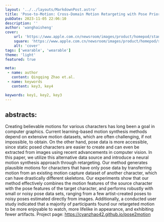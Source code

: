 ```yaml
---
layout: '../../layouts/MarkdownPost.astro'
title: 'Pose-to-Motion: Cross-Domain Motion Retargeting with Pose Prior'
pubDate: 2023-11-05 22:06:10
description: ''
author: 'wanghaisheng'
cover:
    url: 'https://www.apple.com.cn/newsroom/images/product/homepod/standard/Apple-HomePod-hero-230118_big.jpg.large_2x.jpg'
    square: 'https://www.apple.com.cn/newsroom/images/product/homepod/standard/Apple-HomePod-hero-230118_big.jpg.large_2x.jpg'
    alt: 'cover'
tags: ['wearable', 'wearable'] 
theme: 'light'
featured: true

meta:
 - name: author
   content: Qingqing Zhao et.al.
 - name: keywords
   content: key3, key4

keywords: key1, key2, key3
---
```


## abstracts:
Creating believable motions for various characters has long been a goal in computer graphics. Current learning-based motion synthesis methods depend on extensive motion datasets, which are often challenging, if not impossible, to obtain. On the other hand, pose data is more accessible, since static posed characters are easier to create and can even be extracted from images using recent advancements in computer vision. In this paper, we utilize this alternative data source and introduce a neural motion synthesis approach through retargeting. Our method generates plausible motions for characters that have only pose data by transferring motion from an existing motion capture dataset of another character, which can have drastically different skeletons. Our experiments show that our method effectively combines the motion features of the source character with the pose features of the target character, and performs robustly with small or noisy pose data sets, ranging from a few artist-created poses to noisy poses estimated directly from images. Additionally, a conducted user study indicated that a majority of participants found our retargeted motion to be more enjoyable to watch, more lifelike in appearance, and exhibiting fewer artifacts. Project page: https://cyanzhao42.github.io/pose2motion
